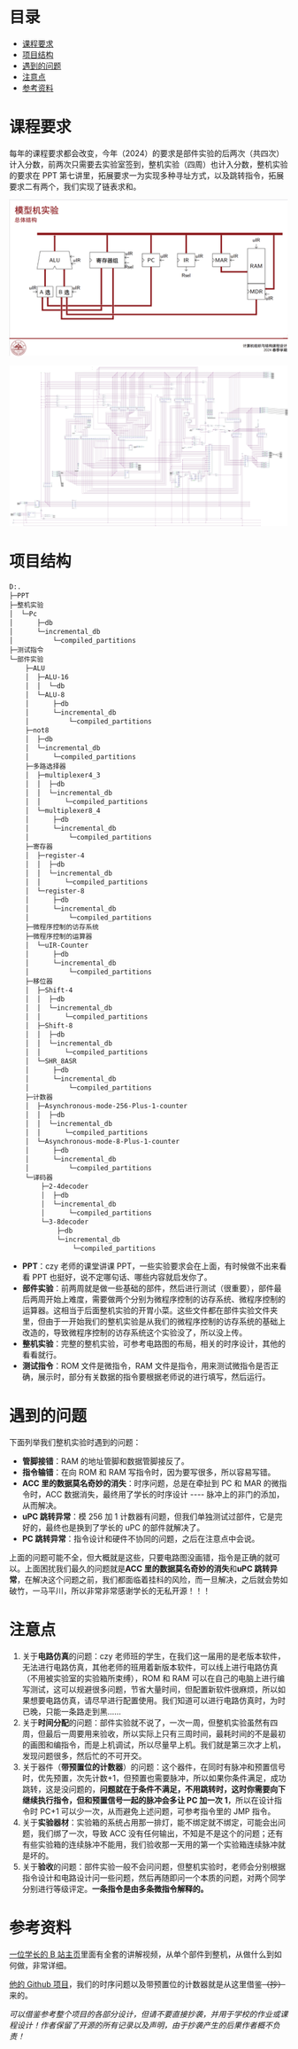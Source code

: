 # 目录

- [课程要求](#课程要求)
- [项目结构](#项目结构)
- [遇到的问题](#遇到的问题)
- [注意点](#注意点)
- [参考资料](#参考资料)

# 课程要求

每年的课程要求都会改变，今年（2024）的要求是部件实验的后两次（共四次）计入分数，前两次只需要去实验室签到，整机实验（四周）也计入分数，整机实验的要求在 PPT 第七讲里，拓展要求一为实现多种寻址方式，以及跳转指令，拓展要求二有两个，我们实现了链表求和。

![](PC.png)

![电路图](Pc.jpg)

# 项目结构

```shell
D:.
├─PPT
├─整机实验
│  └─Pc
│      ├─db
│      └─incremental_db
│          └─compiled_partitions
├─测试指令
└─部件实验
    ├─ALU
    │  ├─ALU-16
    │  │  └─db
    │  └─ALU-8
    │      ├─db
    │      └─incremental_db
    │          └─compiled_partitions
    ├─not8
    │  ├─db
    │  └─incremental_db
    │      └─compiled_partitions
    ├─多路选择器
    │  ├─multiplexer4_3
    │  │  ├─db
    │  │  └─incremental_db
    │  │      └─compiled_partitions
    │  └─multiplexer8_4
    │      ├─db
    │      └─incremental_db
    │          └─compiled_partitions
    ├─寄存器
    │  ├─register-4
    │  │  ├─db
    │  │  └─incremental_db
    │  │      └─compiled_partitions
    │  └─register-8
    │      ├─db
    │      └─incremental_db
    │          └─compiled_partitions
    ├─微程序控制的访存系统
    ├─微程序控制的运算器
    │  └─uIR-Counter
    │      ├─db
    │      └─incremental_db
    │          └─compiled_partitions
    ├─移位器
    │  ├─Shift-4
    │  │  ├─db
    │  │  └─incremental_db
    │  │      └─compiled_partitions
    │  ├─Shift-8
    │  │  ├─db
    │  │  └─incremental_db
    │  │      └─compiled_partitions
    │  └─SHR_8ASR
    │      ├─db
    │      └─incremental_db
    │          └─compiled_partitions
    ├─计数器
    │  ├─Asynchronous-mode-256-Plus-1-counter
    │  │  ├─db
    │  │  └─incremental_db
    │  │      └─compiled_partitions
    │  └─Asynchronous-mode-8-Plus-1-counter
    │      ├─db
    │      └─incremental_db
    │          └─compiled_partitions
    └─译码器
        ├─2-4decoder
        │  ├─db
        │  └─incremental_db
        │      └─compiled_partitions
        └─3-8decoder
            ├─db
            └─incremental_db
                └─compiled_partitions
```

- **PPT**：czy 老师的课堂讲课 PPT，一些实验要求会在上面，有时候做不出来看看 PPT 也挺好，说不定哪句话、哪些内容就启发你了。
- **部件实验**：前两周就是做一些基础的部件，然后进行测试（很重要），部件最后两周开始上难度，需要做两个分别为微程序控制的访存系统、微程序控制的运算器。这相当于后面整机实验的开胃小菜。这些文件都在部件实验文件夹里，但由于一开始我们的整机实验是从我们的微程序控制的访存系统的基础上改造的，导致微程序控制的访存系统这个实验没了，所以没上传。
- **整机实验**：完整的整机实验，可参考电路图的布局，相关的时序设计，其他的看看就行。
- **测试指令**：ROM 文件是微指令，RAM 文件是指令，用来测试微指令是否正确，展示时，部分有关数据的指令要根据老师说的进行填写，然后运行。

# 遇到的问题

下面列举我们整机实验时遇到的问题：

- **管脚接错**：RAM 的地址管脚和数据管脚接反了。
- **指令输错**：在向 ROM 和 RAM 写指令时，因为要写很多，所以容易写错。
- **ACC 里的数据莫名奇妙的消失**：时序问题，总是在牵扯到 PC 和 MAR 的微指令时，ACC 数据消失，最终用了学长的时序设计 ---- 脉冲上的非门的添加，从而解决。
- **uPC 跳转异常**：模 256 加 1 计数器有问题，但我们单独测试过部件，它是完好的，最终也是换到了学长的 uPC 的部件就解决了。
- **PC 跳转异常**：指令设计和硬件不协同的问题，之后在注意点中会说。

上面的问题可能不全，但大概就是这些，只要电路图没画错，指令是正确的就可以。上面困扰我们最久的问题就是**ACC 里的数据莫名奇妙的消失**和**uPC 跳转异常**，在解决这个问题之前，我们都面临着挂科的风险，而一旦解决，之后就会势如破竹，一马平川，所以非常非常感谢学长的无私开源！！！

# 注意点

1. 关于**电路仿真**的问题：czy 老师班的学生，在我们这一届用的是老版本软件，无法进行电路仿真，其他老师的班用着新版本软件，可以线上进行电路仿真（不用被实验室的实验箱所束缚），ROM 和 RAM 可以在自己的电脑上进行编写测试，这可以规避很多问题，节省大量时间，但配置新软件很麻烦，所以如果想要电路仿真，请尽早进行配置使用。我们知道可以进行电路仿真时，为时已晚，只能一条路走到黑……
2. 关于**时间分配**的问题：部件实验就不说了，一次一周，但整机实验虽然有四周，但最后一周要用来验收，所以实际上只有三周时间，最耗时间的不是最初的画图和编指令，而是上机调试，所以尽量早上机。我们就是第三次才上机，发现问题很多，然后忙的不可开交。
3. 关于器件（**带预置位的计数器**）的问题：这个器件，在同时有脉冲和预置信号时，优先预置，次先计数+1，但预置也需要脉冲，所以如果你条件满足，成功跳转，这是没问题的，**问题就在于条件不满足，不用跳转时，这时你需要向下继续执行指令，但和预置信号一起的脉冲会多让 PC 加一次 1**，所以在设计指令时 PC+1 可以少一次，从而避免上述问题，可参考指令里的 JMP 指令。
4. 关于**实验器材**：实验箱的系统占用那一排灯，能不绑定就不绑定，可能会出问题，我们绑了一次，导致 ACC 没有任何输出，不知是不是这个的问题；还有有些实验箱的连续脉冲不能用，我们验收那一天用的第一个实验箱连续脉冲就是坏的。
5. 关于**验收**的问题：部件实验一般不会问问题，但整机实验时，老师会分别根据指令设计和电路设计问一些问题，然后再随即问一个本质的问题，对两个同学分别进行等级评定。**一条指令是由多条微指令解释的。**

# 参考资料

[一位学长的 B 站主页](https://space.bilibili.com/506973721/?spm_id_from=333.999.0.0)里面有全套的讲解视频，从单个部件到整机，从做什么到如何做，非常详细。

[他的 Github 项目](https://github.com/Liyanhao1209/Computer-Organization-Overall-Design)，我们的时序问题以及带预置位的计数器就是从这里借鉴~~（抄）~~来的。

_可以借鉴参考整个项目的各部分设计，但请不要直接抄袭，并用于学校的作业或课程设计！作者保留了开源的所有记录以及声明，由于抄袭产生的后果作者概不负责！_

